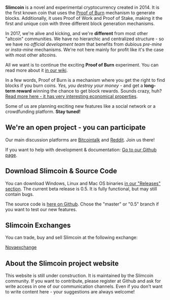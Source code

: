 **Slimcoin** is a novel and experimental cryptocurrency created in 2014. It is the first known coin that uses the [Proof of Burn](https://en.bitcoin.it/wiki/Proof_of_burn) mechanism to generate blocks. Additionally, it uses Proof of Work and Proof of Stake, making it the first and unique coin with three different block generation mechanisms.

In 2017, we're alive and kicking, and we're **different** from most other "altcoin" communities. We have no hierarchic and centralized structure - so we have no *official development team* that benefits from dubious *pre-mine* or *insta-mine* mechanisms. We're not here mainly for profit like it's the case with most other altcoins.

All we want is to continue the exciting **Proof of Burn** experiment. You can read more about it [in our wiki](https://github.com/slimcoin-project/Slimcoin/wiki). 

In a few words, Proof of Burn is a mechanism where you get the right to find blocks if you burn coins. *Yes, you destroy your money* - and get a **long-term reward** winning the chance to get block rewards. Sounds crazy, huh? [Read more here - it has very interesting economical properties](https://github.com/slimcoin-project/Slimcoin/wiki/The-magic-of-Proof-of-Burn).

Some of us are planning exciting new features like a social network or a crowdfunding platform. **Stay tuned!**

## We're an open project - you can participate


Our main discussion platforms are [Bitcointalk](https://bitcointalk.org/index.php?topic=1141676.0) and [Reddit](http://reddit.com/r/slimcoin). Join us there!

If you want to help with development & documentation: [Go to our Github page](https://github.com/slimcoin-project/).

## Download Slimcoin & Source Code


You can download Windows, Linux and Mac OS binaries [in our "Releases" section](https://github.com/slimcoin-project/Slimcoin/releases). The current beta release is 0.5. It is fully functional, but may still contain bugs.

The source code is [here on Github](https://github.com/slimcoin-project/Slimcoin). Chose the "master" or "0.5" branch if you want to test our new features.

## Slimcoin Exchanges


You can trade, buy and sell Slimcoin at the following exchange:

[Novaexchange](https://novaexchange.com/market/BTC_SLM)

## About the Slimcoin project website


This website is still under construction. It is maintained by the Slimcoin community. If you want to contribute, please register at Github and ask for write access in one of our communication channels. Even if you don't want to write content here - your suggestions are always welcome!
